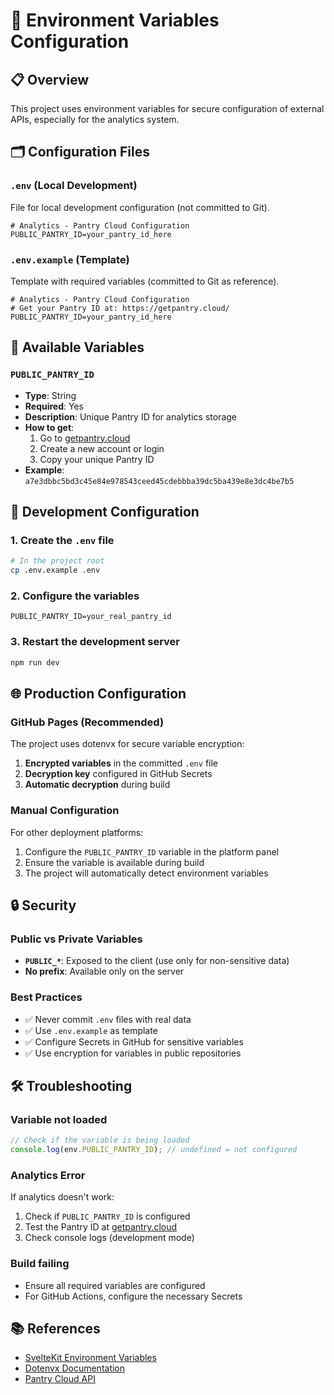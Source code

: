 # 🔧 Environment Variables Configuration

## 📋 Overview

This project uses environment variables for secure configuration of external APIs, especially for the analytics system.

## 🗂️ Configuration Files

### `.env` (Local Development)

File for local development configuration (not committed to Git).

```dotenv
# Analytics - Pantry Cloud Configuration
PUBLIC_PANTRY_ID=your_pantry_id_here
```

### `.env.example` (Template)

Template with required variables (committed to Git as reference).

```dotenv
# Analytics - Pantry Cloud Configuration
# Get your Pantry ID at: https://getpantry.cloud/
PUBLIC_PANTRY_ID=your_pantry_id_here
```

## 🔑 Available Variables

### `PUBLIC_PANTRY_ID`

- **Type**: String
- **Required**: Yes
- **Description**: Unique Pantry ID for analytics storage
- **How to get**:
  1. Go to [getpantry.cloud](https://getpantry.cloud/)
  2. Create a new account or login
  3. Copy your unique Pantry ID
- **Example**: `a7e3dbbc5bd3c45e84e978543ceed45cdebbba39dc5ba439e8e3dc4be7b5`

## 🚀 Development Configuration

### 1. Create the `.env` file

```bash
# In the project root
cp .env.example .env
```

### 2. Configure the variables

```dotenv
PUBLIC_PANTRY_ID=your_real_pantry_id
```

### 3. Restart the development server

```bash
npm run dev
```

## 🌐 Production Configuration

### GitHub Pages (Recommended)

The project uses dotenvx for secure variable encryption:

1. **Encrypted variables** in the committed `.env` file
2. **Decryption key** configured in GitHub Secrets
3. **Automatic decryption** during build

### Manual Configuration

For other deployment platforms:

1. Configure the `PUBLIC_PANTRY_ID` variable in the platform panel
2. Ensure the variable is available during build
3. The project will automatically detect environment variables

## 🔒 Security

### Public vs Private Variables

- **`PUBLIC_*`**: Exposed to the client (use only for non-sensitive data)
- **No prefix**: Available only on the server

### Best Practices

- ✅ Never commit `.env` files with real data
- ✅ Use `.env.example` as template
- ✅ Configure Secrets in GitHub for sensitive variables
- ✅ Use encryption for variables in public repositories

## 🛠️ Troubleshooting

### Variable not loaded

```javascript
// Check if the variable is being loaded
console.log(env.PUBLIC_PANTRY_ID); // undefined = not configured
```

### Analytics Error

If analytics doesn't work:

1. Check if `PUBLIC_PANTRY_ID` is configured
2. Test the Pantry ID at [getpantry.cloud](https://getpantry.cloud/)
3. Check console logs (development mode)

### Build failing

- Ensure all required variables are configured
- For GitHub Actions, configure the necessary Secrets

## 📚 References

- [SvelteKit Environment Variables](https://kit.svelte.dev/docs/modules#$env-dynamic-public)
- [Dotenvx Documentation](https://dotenvx.com/)
- [Pantry Cloud API](https://getpantry.cloud/)
